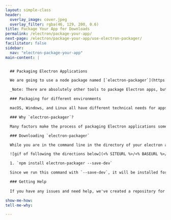 ```yaml
---
layout: simple-class
header:
  overlay_image: cover.jpeg
  overlay_filter: rgba(46, 129, 200, 0.6)
title: Package Your App for Downloads
permalink: /electron/package-your-app/
next-page: /electron/package-your-app/use-electron-packager/
facilitator: false
sidebar:
  nav: "electron-package-your-app"
main-content: |


  ## Packaging Electron Applications

  We are going to use a node package named [`electron-packager`](https://github.com/electron-userland/electron-packager) to package the Electron app. This means that others will be able to download and use the app natively, whether they're running macOS, Windows, or Linux.

  _Note: There are absolutely other tools to package Electron apps, but we're using this one because it's widely adopted and consistently maintained within the community. Feel free to branch out and explore others after this demo if you're interested!_

  ### Packaging for different environments

  macOS, Windows, and Linux all have different technical needs for apps to work well. We will work through those technical needs, but it's important to keep in mind that there's much more to building apps for multiple operating systems. Packaging can be done for each operating system, but the user interface isn't automatically made to look native in the process. It's good practice to be mindful of a user's experience with the interface of their native OS. As you begin to ramp up on desktop app development, you should consider designing interfaces that fit into the user's mental model of their OS.

  ### Why `electron-packager`?

  Many factors make the process of packaging Electron applications somewhat complicated. It is a different process based on your operating system and the operating system you're trying to package for. Right now, [`electron-packager`](https://github.com/electron-userland/electron-packager) is the community's most popular choice to solve these problems.

  ### Downloading `electron-packager`

  While you are in the command line in the directory of your electron app, install the node package `electron-packager` and [save it to your development dependencies in the `package.json` file](https://github.com/githubteacher/electron-app/blob/master/package.json#L60).

  ![gif of following the directions below](<% SITEURL %>/<% BASEURL %>/images/gifs/electron/electron2-packaging-apps.gif)

  1. `npm install electron-packager --save-dev`

  Since we run this command with `--save-dev`, it will be installed for this directory _and_ added to the `package.json` file, the important file that guides Node and `npm` packages for the life of the project.

  ### Getting Help
  
  If you have any issues and need help, we've created a repository for you! If you have any questions throughout this course, go here to open an issue and ask a question: [On Demand Electron App Repo](https://github.com/githubschool/on-demand-electron-app).

show-me-how:
tell-me-why:

---
```

